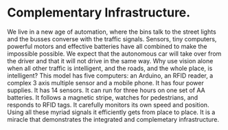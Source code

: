 Complementary Infrastructure.
=============================
We live in a new age of automation, where the bins talk to the street lights and the busses converse with the traffic signals.
Sensors, tiny computers, powerful motors and effective batteries have all combined to make the impossible possible.  We expect that the autonomous car will take over from the driver and that it will not drive in the same way.  Why use vision alone when all other traffic is intelligent, and the roads, and the whole place, is intelligent?
This model has five computers: an Arduino, an RFID reader, a complex 3 axis multiple sensor and a mobile phone.  It has four power supplies.  It has 14 sensors.  It can run for three hours on one set of AA batteries.  It follows a magnetic stripe, watches for pedestrians, and responds to RFID tags.  It carefully monitors its own speed and position.  Using all these myriad signals it efficiently gets from place to place.
It is a miracle that demonstrates the integrated and complemetary infrastructure.
